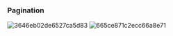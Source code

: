 ### Pagination
![3646eb02de6527ca5d83](https://user-images.githubusercontent.com/70502261/177894368-021ba0a6-b2d6-46b8-9672-bf2f3b74af0e.png)
![665ce871c2ecc66a8e71](https://user-images.githubusercontent.com/70502261/177894377-f3eb1e86-043b-41b7-a882-855fcee41e96.png)
